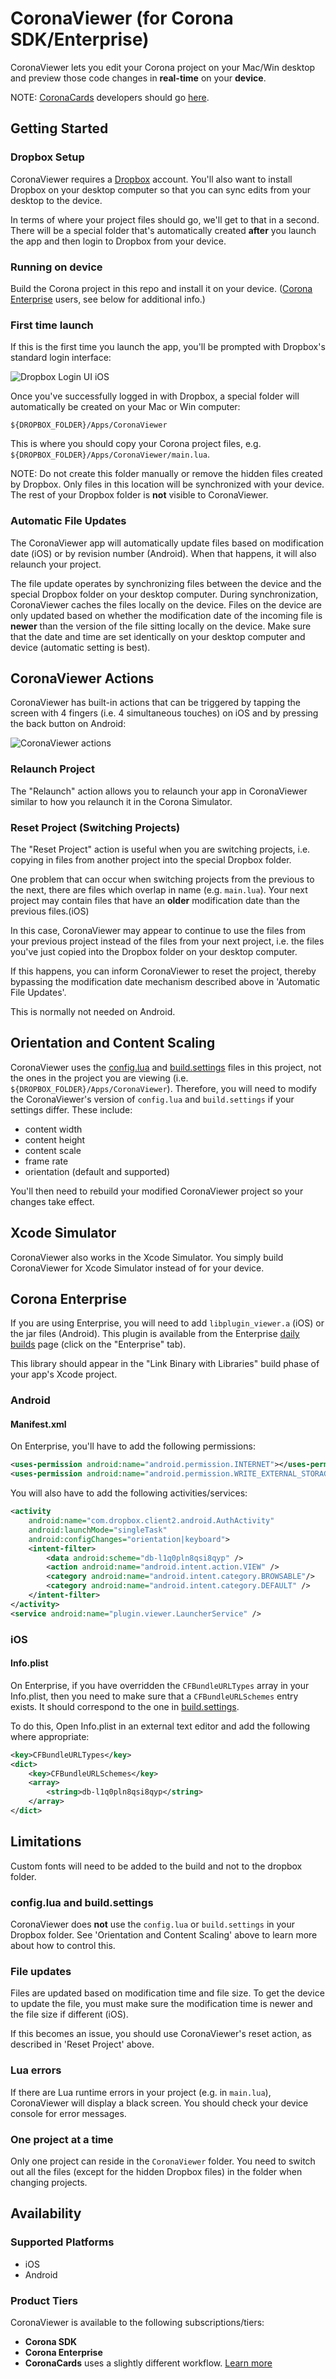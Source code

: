 # CoronaViewer (for Corona SDK/Enterprise)

CoronaViewer lets you edit your Corona project on your Mac/Win desktop and preview those code changes in __real-time__ on your __device__.

NOTE: [CoronaCards](http://coronacards.com) developers should go [here](https://github.com/CoronaCards/CoronaViewer).

## Getting Started

### Dropbox Setup

CoronaViewer requires a [Dropbox](https://db.tt/uQgIqtPN) account. You'll also want to install Dropbox on your desktop computer so that you can sync edits from your desktop to the device.

In terms of where your project files should go, we'll get to that in a second. There will be a special folder that's automatically created __after__ you launch the app and then login to Dropbox from your device.

### Running on device

Build the Corona project in this repo and install it on your device. ([Corona Enterprise](http://coronalabs.com/products/enterprise/) users, see below for additional info.)

### First time launch

If this is the first time you launch the app, you'll be prompted with Dropbox's standard login interface:

![Dropbox Login UI iOS](README/dropbox-login-ios.png)

Once you've successfully logged in with Dropbox, a special folder will automatically be created on your Mac or Win computer:

	${DROPBOX_FOLDER}/Apps/CoronaViewer

This is where you should copy your Corona project files, e.g. `${DROPBOX_FOLDER}/Apps/CoronaViewer/main.lua`.

NOTE: Do not create this folder manually or remove the hidden files created by Dropbox. Only files in this location will be synchronized with your device. The rest of your Dropbox folder is __not__ visible to CoronaViewer.

### Automatic File Updates

The CoronaViewer app will automatically update files based on modification date (iOS) or by revision number (Android). When that happens, it will also relaunch your project.

The file update operates by synchronizing files between the device and the special Dropbox folder on your desktop computer. During synchronization, CoronaViewer caches the files locally on the device. Files on the device are only updated based on whether the modification date of the incoming file is __newer__ than the version of the file sitting locally on the device.  Make sure that the date and time are set identically on your desktop computer and device (automatic setting is best).



## CoronaViewer Actions

CoronaViewer has built-in actions that can be triggered by tapping the screen with 4 fingers (i.e. 4 simultaneous touches) on iOS and by pressing the back button on Android:

![CoronaViewer actions](README/coronaviewer-actions.png)

### Relaunch Project

The "Relaunch" action allows you to relaunch your app in CoronaViewer similar to how you relaunch it in the Corona Simulator.

### Reset Project (Switching Projects)

The "Reset Project" action is useful when you are switching projects, i.e. copying in files from another project into the special Dropbox folder.

One problem that can occur when switching projects from the previous to the next, there are files which overlap in name (e.g. `main.lua`). Your next project may contain files that have an __older__ modification date than the previous files.(iOS) 

In this case, CoronaViewer may appear to continue to use the files from your previous project instead of the files from your next project, i.e. the files you've just copied into the Dropbox folder on your desktop computer.

If this happens, you can inform CoronaViewer to reset the project, thereby bypassing the modification date mechanism described above in 'Automatic File Updates'.

This is normally not needed on Android.


## Orientation and Content Scaling

CoronaViewer uses the [config.lua](config.lua) and [build.settings](build.settings) files in this project, not the ones in the project you are viewing (i.e. `${DROPBOX_FOLDER}/Apps/CoronaViewer`). Therefore, you will need to modify the CoronaViewer's version of `config.lua` and `build.settings` if your settings differ. These include:

* content width
* content height
* content scale
* frame rate
* orientation (default and supported)

You'll then need to rebuild your modified CoronaViewer project so your changes take effect.


## Xcode Simulator

CoronaViewer also works in the Xcode Simulator. You simply build CoronaViewer for Xcode Simulator instead of for your device.

## Corona Enterprise

If you are using Enterprise, you will need to add `libplugin_viewer.a` (iOS) or the jar files (Android). This plugin is available from the Enterprise [daily builds](http://developer.coronalabs.com/downloads/daily-builds) page (click on the "Enterprise" tab).

This library should appear in the "Link Binary with Libraries" build phase of your app's Xcode project.

### Android

#### Manifest.xml

On Enterprise, you'll have to add the following permissions:
```xml
<uses-permission android:name="android.permission.INTERNET"></uses-permission>
<uses-permission android:name="android.permission.WRITE_EXTERNAL_STORAGE"/>
```

You will also have to add the following activities/services:
```xml
<activity
	android:name="com.dropbox.client2.android.AuthActivity"
	android:launchMode="singleTask"
	android:configChanges="orientation|keyboard">
	<intent-filter>
		<data android:scheme="db-l1q0pln8qsi8qyp" />
		<action android:name="android.intent.action.VIEW" />
		<category android:name="android.intent.category.BROWSABLE"/>
		<category android:name="android.intent.category.DEFAULT" />
	</intent-filter>
</activity>
<service android:name="plugin.viewer.LauncherService" />
```

### iOS

#### Info.plist

On Enterprise, if you have overridden the `CFBundleURLTypes` array in your Info.plist, then you need to make sure that a `CFBundleURLSchemes` entry exists. It should correspond to the one in [build.settings](build.settings).

To do this, Open Info.plist in an external text editor and add the following where appropriate:
```xml
<key>CFBundleURLTypes</key>
<dict>
	<key>CFBundleURLSchemes</key>
	<array>
		<string>db-l1q0pln8qsi8qyp</string>
	</array>
</dict>
```


## Limitations

Custom fonts will need to be added to the build and not to the dropbox folder.

### config.lua and build.settings

CoronaViewer does __not__ use the `config.lua` or `build.settings` in your Dropbox folder. See 'Orientation and Content Scaling' above to learn more about how to control this.

### File updates

Files are updated based on modification time and file size. To get the device to update the file, you must make sure the modification time is newer and the file size if different (iOS).

If this becomes an issue, you should use CoronaViewer's reset action, as described in 'Reset Project' above.


### Lua errors

If there are Lua runtime errors in your project (e.g. in `main.lua`), CoronaViewer will display a black screen. You should check your device console for error messages.


### One project at a time

Only one project can reside in the `CoronaViewer` folder. You need to switch out all the files (except for the hidden Dropbox files) in the folder when changing projects.

## Availability

### Supported Platforms

* iOS
* Android

### Product Tiers

CoronaViewer is available to the following subscriptions/tiers:

* __Corona SDK__
* __Corona Enterprise__
* __CoronaCards__ uses a slightly different workflow. [Learn more](https://github.com/coronacards/CoronaViewer)

